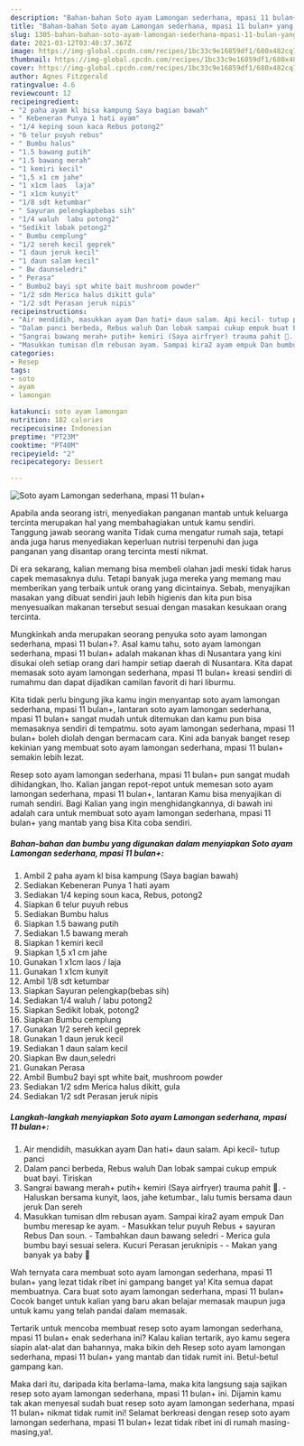 ```yaml
---
description: "Bahan-bahan Soto ayam Lamongan sederhana, mpasi 11 bulan+ yang enak Untuk Jualan"
title: "Bahan-bahan Soto ayam Lamongan sederhana, mpasi 11 bulan+ yang enak Untuk Jualan"
slug: 1305-bahan-bahan-soto-ayam-lamongan-sederhana-mpasi-11-bulan-yang-enak-untuk-jualan
date: 2021-03-12T03:40:37.367Z
image: https://img-global.cpcdn.com/recipes/1bc33c9e16859df1/680x482cq70/soto-ayam-lamongan-sederhana-mpasi-11-bulan-foto-resep-utama.jpg
thumbnail: https://img-global.cpcdn.com/recipes/1bc33c9e16859df1/680x482cq70/soto-ayam-lamongan-sederhana-mpasi-11-bulan-foto-resep-utama.jpg
cover: https://img-global.cpcdn.com/recipes/1bc33c9e16859df1/680x482cq70/soto-ayam-lamongan-sederhana-mpasi-11-bulan-foto-resep-utama.jpg
author: Agnes Fitzgerald
ratingvalue: 4.6
reviewcount: 12
recipeingredient:
- "2 paha ayam kl bisa kampung Saya bagian bawah"
- " Kebeneran Punya 1 hati ayam"
- "1/4 keping soun kaca Rebus potong2"
- "6 telur puyuh rebus"
- " Bumbu halus"
- "1.5 bawang putih"
- "1.5 bawang merah"
- "1 kemiri kecil"
- "1,5 x1 cm jahe"
- "1 x1cm laos  laja"
- "1 x1cm kunyit"
- "1/8 sdt ketumbar"
- " Sayuran pelengkapbebas sih"
- "1/4 waluh  labu potong2"
- "Sedikit lobak potong2"
- " Bumbu cemplung"
- "1/2 sereh kecil geprek"
- "1 daun jeruk kecil"
- "1 daun salam kecil"
- " Bw daunseledri"
- " Perasa"
- " Bumbu2 bayi spt white bait mushroom powder"
- "1/2 sdm Merica halus dikitt gula"
- "1/2 sdt Perasan jeruk nipis"
recipeinstructions:
- "Air mendidih, masukkan ayam Dan hati+ daun salam. Api kecil- tutup panci"
- "Dalam panci berbeda, Rebus waluh Dan lobak sampai cukup empuk buat bayi. Tiriskan"
- "Sangrai bawang merah+ putih+ kemiri (Saya airfryer) trauma pahit 😬. Haluskan bersama kunyit, laos, jahe ketumbar., lalu tumis bersama daun jeruk Dan sereh"
- "Masukkan tumisan dlm rebusan ayam. Sampai kira2 ayam empuk Dan bumbu meresap ke ayam. Masukkan telur puyuh Rebus + sayuran Rebus Dan soun. Tambahkan daun bawang seledri Merica gula bumbu bayi sesuai selera. Kucuri Perasan jeruknipis  Makan yang banyak ya baby 🤗"
categories:
- Resep
tags:
- soto
- ayam
- lamongan

katakunci: soto ayam lamongan 
nutrition: 182 calories
recipecuisine: Indonesian
preptime: "PT23M"
cooktime: "PT40M"
recipeyield: "2"
recipecategory: Dessert

---
```



![Soto ayam Lamongan sederhana, mpasi 11 bulan+](https://img-global.cpcdn.com/recipes/1bc33c9e16859df1/680x482cq70/soto-ayam-lamongan-sederhana-mpasi-11-bulan-foto-resep-utama.jpg)

Apabila anda seorang istri, menyediakan panganan mantab untuk keluarga tercinta merupakan hal yang membahagiakan untuk kamu sendiri. Tanggung jawab seorang  wanita Tidak cuma mengatur rumah saja, tetapi anda juga harus menyediakan keperluan nutrisi terpenuhi dan juga panganan yang disantap orang tercinta mesti nikmat.

Di era  sekarang, kalian memang bisa membeli olahan jadi meski tidak harus capek memasaknya dulu. Tetapi banyak juga mereka yang memang mau memberikan yang terbaik untuk orang yang dicintainya. Sebab, menyajikan masakan yang dibuat sendiri jauh lebih higienis dan kita pun bisa menyesuaikan makanan tersebut sesuai dengan masakan kesukaan orang tercinta. 



Mungkinkah anda merupakan seorang penyuka soto ayam lamongan sederhana, mpasi 11 bulan+?. Asal kamu tahu, soto ayam lamongan sederhana, mpasi 11 bulan+ adalah makanan khas di Nusantara yang kini disukai oleh setiap orang dari hampir setiap daerah di Nusantara. Kita dapat memasak soto ayam lamongan sederhana, mpasi 11 bulan+ kreasi sendiri di rumahmu dan dapat dijadikan camilan favorit di hari liburmu.

Kita tidak perlu bingung jika kamu ingin menyantap soto ayam lamongan sederhana, mpasi 11 bulan+, lantaran soto ayam lamongan sederhana, mpasi 11 bulan+ sangat mudah untuk ditemukan dan kamu pun bisa memasaknya sendiri di tempatmu. soto ayam lamongan sederhana, mpasi 11 bulan+ boleh diolah dengan bermacam cara. Kini ada banyak banget resep kekinian yang membuat soto ayam lamongan sederhana, mpasi 11 bulan+ semakin lebih lezat.

Resep soto ayam lamongan sederhana, mpasi 11 bulan+ pun sangat mudah dihidangkan, lho. Kalian jangan repot-repot untuk memesan soto ayam lamongan sederhana, mpasi 11 bulan+, lantaran Kamu bisa menyajikan di rumah sendiri. Bagi Kalian yang ingin menghidangkannya, di bawah ini adalah cara untuk membuat soto ayam lamongan sederhana, mpasi 11 bulan+ yang mantab yang bisa Kita coba sendiri.

<!--inarticleads1-->

##### Bahan-bahan dan bumbu yang digunakan dalam menyiapkan Soto ayam Lamongan sederhana, mpasi 11 bulan+:

1. Ambil 2 paha ayam kl bisa kampung (Saya bagian bawah)
1. Sediakan  Kebeneran Punya 1 hati ayam
1. Sediakan 1/4 keping soun kaca, Rebus, potong2
1. Siapkan 6 telur puyuh rebus
1. Sediakan  Bumbu halus
1. Siapkan 1.5 bawang putih
1. Sediakan 1.5 bawang merah
1. Siapkan 1 kemiri kecil
1. Siapkan 1,5 x1 cm jahe
1. Gunakan 1 x1cm laos / laja
1. Gunakan 1 x1cm kunyit
1. Ambil 1/8 sdt ketumbar
1. Siapkan  Sayuran pelengkap(bebas sih)
1. Sediakan 1/4 waluh / labu potong2
1. Siapkan Sedikit lobak, potong2
1. Siapkan  Bumbu cemplung
1. Gunakan 1/2 sereh kecil geprek
1. Gunakan 1 daun jeruk kecil
1. Sediakan 1 daun salam kecil
1. Siapkan  Bw daun,seledri
1. Gunakan  Perasa
1. Ambil  Bumbu2 bayi spt white bait, mushroom powder
1. Sediakan 1/2 sdm Merica halus dikitt, gula
1. Sediakan 1/2 sdt Perasan jeruk nipis




<!--inarticleads2-->

##### Langkah-langkah menyiapkan Soto ayam Lamongan sederhana, mpasi 11 bulan+:

1. Air mendidih, masukkan ayam Dan hati+ daun salam. Api kecil- tutup panci
1. Dalam panci berbeda, Rebus waluh Dan lobak sampai cukup empuk buat bayi. Tiriskan
1. Sangrai bawang merah+ putih+ kemiri (Saya airfryer) trauma pahit 😬. - Haluskan bersama kunyit, laos, jahe ketumbar., lalu tumis bersama daun jeruk Dan sereh
1. Masukkan tumisan dlm rebusan ayam. Sampai kira2 ayam empuk Dan bumbu meresap ke ayam. - Masukkan telur puyuh Rebus + sayuran Rebus Dan soun. - Tambahkan daun bawang seledri - Merica gula bumbu bayi sesuai selera. Kucuri Perasan jeruknipis -  - Makan yang banyak ya baby 🤗




Wah ternyata cara membuat soto ayam lamongan sederhana, mpasi 11 bulan+ yang lezat tidak ribet ini gampang banget ya! Kita semua dapat membuatnya. Cara buat soto ayam lamongan sederhana, mpasi 11 bulan+ Cocok banget untuk kalian yang baru akan belajar memasak maupun juga untuk kamu yang telah pandai dalam memasak.

Tertarik untuk mencoba membuat resep soto ayam lamongan sederhana, mpasi 11 bulan+ enak sederhana ini? Kalau kalian tertarik, ayo kamu segera siapin alat-alat dan bahannya, maka bikin deh Resep soto ayam lamongan sederhana, mpasi 11 bulan+ yang mantab dan tidak rumit ini. Betul-betul gampang kan. 

Maka dari itu, daripada kita berlama-lama, maka kita langsung saja sajikan resep soto ayam lamongan sederhana, mpasi 11 bulan+ ini. Dijamin kamu tak akan menyesal sudah buat resep soto ayam lamongan sederhana, mpasi 11 bulan+ nikmat tidak rumit ini! Selamat berkreasi dengan resep soto ayam lamongan sederhana, mpasi 11 bulan+ lezat tidak ribet ini di rumah masing-masing,ya!.

